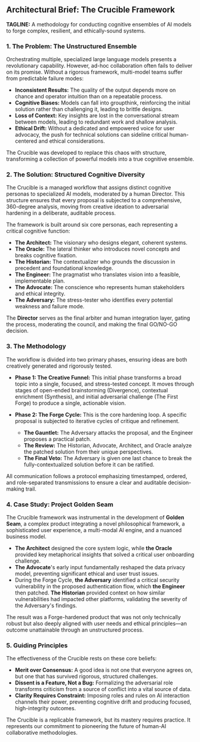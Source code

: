 ## Architectural Brief: The Crucible Framework

**TAGLINE:** A methodology for conducting cognitive ensembles of AI models to forge complex, resilient, and ethically-sound systems.

### 1. The Problem: The Unstructured Ensemble

Orchestrating multiple, specialized large language models presents a revolutionary capability. However, ad-hoc collaboration often fails to deliver on its promise. Without a rigorous framework, multi-model teams suffer from predictable failure modes:

* **Inconsistent Results:** The quality of the output depends more on chance and operator intuition than on a repeatable process.
* **Cognitive Biases:** Models can fall into groupthink, reinforcing the initial solution rather than challenging it, leading to brittle designs.
* **Loss of Context:** Key insights are lost in the conversational stream between models, leading to redundant work and shallow analysis.
* **Ethical Drift:** Without a dedicated and empowered voice for user advocacy, the push for technical solutions can sideline critical human-centered and ethical considerations.

The Crucible was developed to replace this chaos with structure, transforming a collection of powerful models into a true cognitive ensemble.

### 2. The Solution: Structured Cognitive Diversity

The Crucible is a managed workflow that assigns distinct cognitive personas to specialized AI models, moderated by a human Director. This structure ensures that every proposal is subjected to a comprehensive, 360-degree analysis, moving from creative ideation to adversarial hardening in a deliberate, auditable process.

The framework is built around six core personas, each representing a critical cognitive function:

* **The Architect:** The visionary who designs elegant, coherent systems.
* **The Oracle:** The lateral thinker who introduces novel concepts and breaks cognitive fixation.
* **The Historian:** The contextualizer who grounds the discussion in precedent and foundational knowledge.
* **The Engineer:** The pragmatist who translates vision into a feasible, implementable plan.
* **The Advocate:** The conscience who represents human stakeholders and ethical integrity.
* **The Adversary:** The stress-tester who identifies every potential weakness and failure mode.

The **Director** serves as the final arbiter and human integration layer, gating the process, moderating the council, and making the final GO/NO-GO decision.

### 3. The Methodology

The workflow is divided into two primary phases, ensuring ideas are both creatively generated and rigorously tested.

* **Phase 1: The Creative Funnel:** This initial phase transforms a broad topic into a single, focused, and stress-tested concept. It moves through stages of open-ended brainstorming (Divergence), contextual enrichment (Synthesis), and initial adversarial challenge (The First Forge) to produce a single, actionable vision.

* **Phase 2: The Forge Cycle:** This is the core hardening loop. A specific proposal is subjected to iterative cycles of critique and refinement.
    * **The Gauntlet:** The Adversary attacks the proposal, and the Engineer proposes a practical patch.
    * **The Review:** The Historian, Advocate, Architect, and Oracle analyze the patched solution from their unique perspectives.
    * **The Final Veto:** The Adversary is given one last chance to break the fully-contextualized solution before it can be ratified.

All communication follows a protocol emphasizing timestamped, ordered, and role-separated transmissions to ensure a clear and auditable decision-making trail.

### 4. Case Study: Project Golden Seam

The Crucible framework was instrumental in the development of **Golden Seam**, a complex product integrating a novel philosophical framework, a sophisticated user experience, a multi-modal AI engine, and a nuanced business model.

* **The Architect** designed the core system logic, while **the Oracle** provided key metaphorical insights that solved a critical user onboarding challenge.
* **The Advocate**'s early input fundamentally reshaped the data privacy model, preventing significant ethical and user trust issues.
* During the Forge Cycle, **the Adversary** identified a critical security vulnerability in the proposed authentication flow, which **the Engineer** then patched. **The Historian** provided context on how similar vulnerabilities had impacted other platforms, validating the severity of the Adversary's findings.

The result was a Forge-hardened product that was not only technically robust but also deeply aligned with user needs and ethical principles—an outcome unattainable through an unstructured process.

### 5. Guiding Principles

The effectiveness of the Crucible rests on these core beliefs:

* **Merit over Consensus:** A good idea is not one that everyone agrees on, but one that has survived rigorous, structured challenges.
* **Dissent is a Feature, Not a Bug:** Formalizing the adversarial role transforms criticism from a source of conflict into a vital source of data.
* **Clarity Requires Constraint:** Imposing roles and rules on AI interaction channels their power, preventing cognitive drift and producing focused, high-integrity outcomes.

The Crucible is a replicable framework, but its mastery requires practice. It represents our commitment to pioneering the future of human-AI collaborative methodologies.
